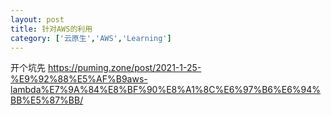 ```yaml
---
layout: post
title: 针对AWS的利用
category: ['云原生','AWS','Learning']
---
```



开个坑先
https://puming.zone/post/2021-1-25-%E9%92%88%E5%AF%B9aws-lambda%E7%9A%84%E8%BF%90%E8%A1%8C%E6%97%B6%E6%94%BB%E5%87%BB/
